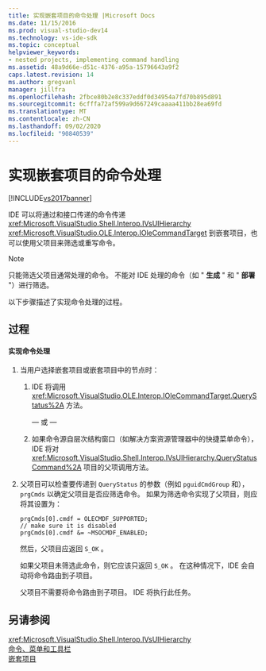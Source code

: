 ```yaml
---
title: 实现嵌套项目的命令处理 |Microsoft Docs
ms.date: 11/15/2016
ms.prod: visual-studio-dev14
ms.technology: vs-ide-sdk
ms.topic: conceptual
helpviewer_keywords:
- nested projects, implementing command handling
ms.assetid: 48a9d66e-d51c-4376-a95a-15796643a9f2
caps.latest.revision: 14
ms.author: gregvanl
manager: jillfra
ms.openlocfilehash: 2fbce80b2e8c337eddf0d34954a7fd70b895d891
ms.sourcegitcommit: 6cfffa72af599a9d667249caaaa411bb28ea69fd
ms.translationtype: MT
ms.contentlocale: zh-CN
ms.lasthandoff: 09/02/2020
ms.locfileid: "90840539"
---
```

# <a name="implementing-command-handling-for-nested-projects"></a>实现嵌套项目的命令处理
[!INCLUDE[vs2017banner](../../includes/vs2017banner.md)]

IDE 可以将通过和接口传递的命令传递 <xref:Microsoft.VisualStudio.Shell.Interop.IVsUIHierarchy> <xref:Microsoft.VisualStudio.OLE.Interop.IOleCommandTarget> 到嵌套项目，也可以使用父项目来筛选或重写命令。  
  
> [!NOTE]
> 只能筛选父项目通常处理的命令。 不能对 IDE 处理的命令（如 " **生成** " 和 " **部署** "）进行筛选。  
  
 以下步骤描述了实现命令处理的过程。  
  
## <a name="procedures"></a>过程  
  
#### <a name="to-implement-command-handling"></a>实现命令处理  
  
1. 当用户选择嵌套项目或嵌套项目中的节点时：  
  
   1. IDE 将调用 <xref:Microsoft.VisualStudio.OLE.Interop.IOleCommandTarget.QueryStatus%2A> 方法。  
  
      — 或 —  
  
   2. 如果命令源自层次结构窗口（如解决方案资源管理器中的快捷菜单命令），IDE 将对 <xref:Microsoft.VisualStudio.Shell.Interop.IVsUIHierarchy.QueryStatusCommand%2A> 项目的父项调用方法。  
  
2. 父项目可以检查要传递到 `QueryStatus` 的参数（例如 `pguidCmdGroup` 和）， `prgCmds` 以确定父项目是否应筛选命令。 如果为筛选命令实现了父项目，则应将其设置为：  
  
   ```  
   prgCmds[0].cmdf = OLECMDF_SUPPORTED;  
   // make sure it is disabled  
   prgCmds[0].cmdf &= ~MSOCMDF_ENABLED;  
   ```  
  
    然后，父项目应返回 `S_OK` 。  
  
    如果父项目未筛选此命令，则它应该只返回 `S_OK` 。 在这种情况下，IDE 会自动将命令路由到子项目。  
  
    父项目不需要将命令路由到子项目。 IDE 将执行此任务。  
  
## <a name="see-also"></a>另请参阅  
 <xref:Microsoft.VisualStudio.Shell.Interop.IVsUIHierarchy>   
 [命令、菜单和工具栏](../../extensibility/internals/commands-menus-and-toolbars.md)   
 [嵌套项目](../../extensibility/internals/nesting-projects.md)
